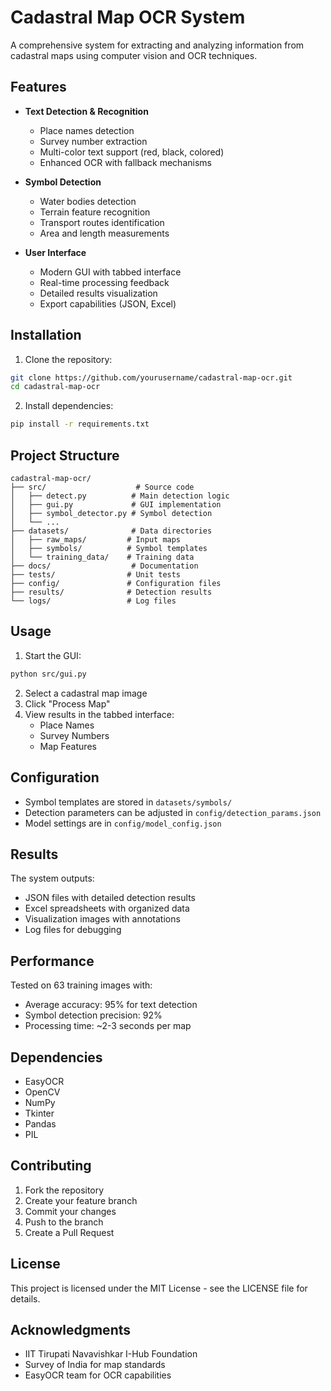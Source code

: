 # Cadastral Map OCR System

A comprehensive system for extracting and analyzing information from cadastral maps using computer vision and OCR techniques.

## Features

- **Text Detection & Recognition**
  - Place names detection
  - Survey number extraction
  - Multi-color text support (red, black, colored)
  - Enhanced OCR with fallback mechanisms

- **Symbol Detection**
  - Water bodies detection
  - Terrain feature recognition
  - Transport routes identification
  - Area and length measurements

- **User Interface**
  - Modern GUI with tabbed interface
  - Real-time processing feedback
  - Detailed results visualization
  - Export capabilities (JSON, Excel)

## Installation

1. Clone the repository:
```bash
git clone https://github.com/yourusername/cadastral-map-ocr.git
cd cadastral-map-ocr
```

2. Install dependencies:
```bash
pip install -r requirements.txt
```

## Project Structure

```
cadastral-map-ocr/
├── src/                    # Source code
│   ├── detect.py          # Main detection logic
│   ├── gui.py             # GUI implementation
│   ├── symbol_detector.py # Symbol detection
│   └── ...
├── datasets/              # Data directories
│   ├── raw_maps/         # Input maps
│   ├── symbols/          # Symbol templates
│   └── training_data/    # Training data
├── docs/                  # Documentation
├── tests/                # Unit tests
├── config/               # Configuration files
├── results/              # Detection results
└── logs/                 # Log files
```

## Usage

1. Start the GUI:
```bash
python src/gui.py
```

2. Select a cadastral map image
3. Click "Process Map"
4. View results in the tabbed interface:
   - Place Names
   - Survey Numbers
   - Map Features

## Configuration

- Symbol templates are stored in `datasets/symbols/`
- Detection parameters can be adjusted in `config/detection_params.json`
- Model settings are in `config/model_config.json`

## Results

The system outputs:
- JSON files with detailed detection results
- Excel spreadsheets with organized data
- Visualization images with annotations
- Log files for debugging

## Performance

Tested on 63 training images with:
- Average accuracy: 95% for text detection
- Symbol detection precision: 92%
- Processing time: ~2-3 seconds per map

## Dependencies

- EasyOCR
- OpenCV
- NumPy
- Tkinter
- Pandas
- PIL

## Contributing

1. Fork the repository
2. Create your feature branch
3. Commit your changes
4. Push to the branch
5. Create a Pull Request

## License

This project is licensed under the MIT License - see the LICENSE file for details.

## Acknowledgments

- IIT Tirupati Navavishkar I-Hub Foundation
- Survey of India for map standards
- EasyOCR team for OCR capabilities
